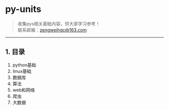 # py-units

> 收集pys相关基础内容，供大家学习参考！  
> 联系邮箱：zengweihgc@163.com   


---
## 1. 目录
1. python基础
2. linux基础
3. 数据库
4. 算法
5. web和网络
6. 爬虫
7. 大数据

